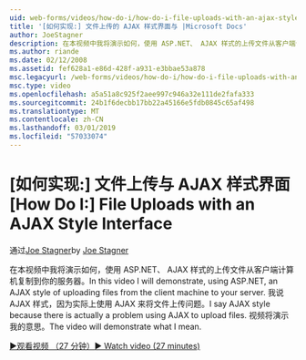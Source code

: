 ```yaml
---
uid: web-forms/videos/how-do-i/how-do-i-file-uploads-with-an-ajax-style-interface
title: '[如何实现:] 文件上传的 AJAX 样式界面与 |Microsoft Docs'
author: JoeStagner
description: 在本视频中我将演示如何，使用 ASP.NET、 AJAX 样式的上传文件从客户端计算机复制到你的服务器。 之所以说是因为没有 AJAX 样式...
ms.author: riande
ms.date: 02/12/2008
ms.assetid: fef628a1-e86d-428f-a931-e3bbae53a878
msc.legacyurl: /web-forms/videos/how-do-i/how-do-i-file-uploads-with-an-ajax-style-interface
msc.type: video
ms.openlocfilehash: a5a51a8c925f2aee997c946a32e111de2fafa333
ms.sourcegitcommit: 24b1f6decbb17bb22a45166e5fdb0845c65af498
ms.translationtype: MT
ms.contentlocale: zh-CN
ms.lasthandoff: 03/01/2019
ms.locfileid: "57033074"
---
```

<a name="how-do-i--file-uploads-with-an-ajax-style-interface"></a><span data-ttu-id="58f68-104">[如何实现:] 文件上传与 AJAX 样式界面</span><span class="sxs-lookup"><span data-stu-id="58f68-104">[How Do I:]  File Uploads with an AJAX Style Interface</span></span>
====================
<span data-ttu-id="58f68-105">通过[Joe Stagner](https://github.com/JoeStagner)</span><span class="sxs-lookup"><span data-stu-id="58f68-105">by [Joe Stagner](https://github.com/JoeStagner)</span></span>

<span data-ttu-id="58f68-106">在本视频中我将演示如何，使用 ASP.NET、 AJAX 样式的上传文件从客户端计算机复制到你的服务器。</span><span class="sxs-lookup"><span data-stu-id="58f68-106">In this video I will demonstrate, using ASP.NET, an AJAX style of uploading files from the client machine to your server.</span></span> <span data-ttu-id="58f68-107">我说 AJAX 样式，因为实际上使用 AJAX 来将文件上传问题。</span><span class="sxs-lookup"><span data-stu-id="58f68-107">I say AJAX style because there is actually a problem using AJAX to upload files.</span></span> <span data-ttu-id="58f68-108">视频将演示我的意思。</span><span class="sxs-lookup"><span data-stu-id="58f68-108">The video will demonstrate what I mean.</span></span>

[<span data-ttu-id="58f68-109">&#9654;观看视频 （27 分钟）</span><span class="sxs-lookup"><span data-stu-id="58f68-109">&#9654; Watch video (27 minutes)</span></span>](https://channel9.msdn.com/Blogs/ASP-NET-Site-Videos/how-do-i-file-uploads-with-an-ajax-style-interface)
